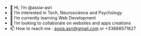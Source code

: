 - 👋 Hi, I’m @assia-asri
- 👀 I’m interested in Tech, Neuroscience and Psychology
- 🌱 I’m currently learning Web Development
- 💞️ I’m looking to collaborate on websites and apps creations
- 📫 How to reach me : assia.asri@gmail.com or +33668571827

<!---
The greatest journeys start with 1 footstep. Cheers !
--->

